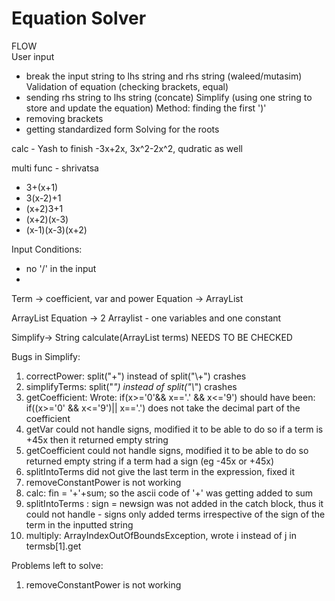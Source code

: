 # Equation Solver

FLOW  
User input
- break the input string to lhs string and rhs string (waleed/mutasim)
Validation of equation (checking brackets, equal)
- sending rhs string to lhs string (concate)
Simplify (using one string to store and update the equation)
Method: finding the first ')' 
- removing brackets 
- getting standardized form
Solving for the roots

calc - Yash 
to finish -3x+2x, 3x^2-2x^2, qudratic as well

multi func - shrivatsa
- 3+(x+1)
- 3(x-2)+1
- (x+2)3+1
- (x+2)(x-3)
- (x-1)(x-3)(x+2)


Input Conditions:
- no '/' in the input
- 

Term -> coefficient, var and power 
Equation -> ArrayList<Term>

ArrayList<Equation>
Equation -> 2 Arraylist - one variables and one constant

Simplify-> String calculate(ArrayList<String> terms) NEEDS TO BE CHECKED

Bugs in Simplify:

1. correctPower: split("+") instead of split("\\+")
    crashes
2. simplifyTerms: split("*") instead of split("\\*")
crashes
3. getCoefficient: Wrote: if(x>='0'&& x=='.' && x<='9')
    should have been: if((x>='0' && x<='9')|| x=='.')
    does not take the decimal part of the coefficient
4. getVar could not handle signs, modified it to be able to do so
    if a term is +45x then it returned empty string
5. getCoefficient could not handle signs, modified it to be able to do so
    returned empty string if a term had a sign (eg -45x or +45x)
6. splitIntoTerms did not give the last term in the expression, fixed it
7. removeConstantPower is not working
8. calc: 
     fin = '+'+sum; so the ascii code of '+' was getting added to sum
9. splitIntoTerms :
    sign = newsign was not added in the catch block, thus it could not handle - signs
    only added terms irrespective of the sign of the term in the inputted string
10. multiply:
    ArrayIndexOutOfBoundsException, wrote i instead of j in termsb[1].get


Problems left to solve:
1. removeConstantPower is not working
